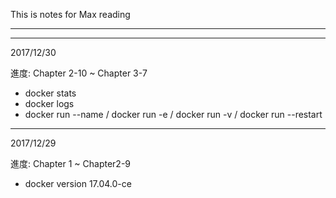 This is notes for Max reading

----------------------------------------------


----------------------------------------------

2017/12/30

進度: Chapter 2-10 ~ Chapter 3-7

* docker  stats
* docker logs
* docker run --name / docker  run  -e / docker run  -v / docker run  --restart

----------------------------------------------

2017/12/29

進度: Chapter 1 ~ Chapter2-9  

* docker version 17.04.0-ce
 



